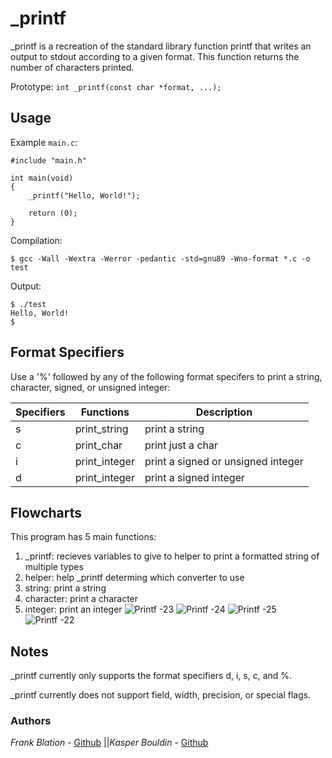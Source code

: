 # _printf
_printf is a recreation of the standard library function printf that writes an output to stdout according to a given format. This function returns the number of characters printed.

Prototype: `int _printf(const char *format, ...);`

## Usage

Example `main.c`:
```
#include "main.h"

int main(void)
{
    _printf("Hello, World!");

    return (0);
}
```

Compilation:
```
$ gcc -Wall -Wextra -Werror -pedantic -std=gnu89 -Wno-format *.c -o test
```

Output:
```
$ ./test
Hello, World!
$
```

## Format Specifiers

Use a '%' followed by any of the following format specifers to print a string, character, signed, or unsigned integer:

|Specifiers|Functions|Description| 
|--|--|--|
|s|print_string|print a string| 
|c|print_char|print just a char| 
|i|print_integer|print a signed or unsigned integer|
|d|print_integer|print a signed integer|

## Flowcharts

This program has 5 main functions:

 1. _printf: recieves variables to give to helper to print a formatted string of multiple types
 2. helper: help _printf determing which converter to use
 3. string: print a string
 4. character: print a character
 5. integer: print an integer
![Printf -23](https://github.com/Frankblation/holbertonschool-printf/assets/125315163/350b8242-4059-4df4-8b04-784884501380)
![Printf -24](https://github.com/Frankblation/holbertonschool-printf/assets/125315163/046816e6-f80a-406f-904d-a1833ab68f8f)
![Printf -25](https://github.com/Frankblation/holbertonschool-printf/assets/125315163/88bd63df-f7a0-4c74-a83c-f97979d6e03a)
![Printf -22](https://github.com/Frankblation/holbertonschool-printf/assets/125315163/0ef038de-c371-46ad-8c9e-13a5dca5e178)



## Notes
_printf currently only supports the format specifiers d, i, s, c, and %.

_printf currently does not support field, width, precision, or special flags.

### Authors
*Frank Blation* - [Github](https://github.com/Frankblation) 
||*Kasper Bouldin* - [Github](https://github.com/mokasp) 
